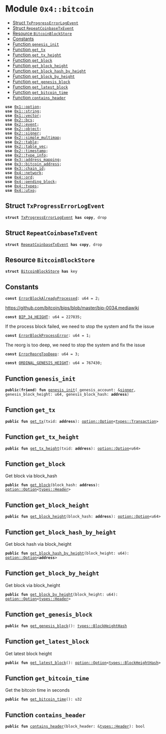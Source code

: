 
<a name="0x4_bitcoin"></a>

# Module `0x4::bitcoin`



-  [Struct `TxProgressErrorLogEvent`](#0x4_bitcoin_TxProgressErrorLogEvent)
-  [Struct `RepeatCoinbaseTxEvent`](#0x4_bitcoin_RepeatCoinbaseTxEvent)
-  [Resource `BitcoinBlockStore`](#0x4_bitcoin_BitcoinBlockStore)
-  [Constants](#@Constants_0)
-  [Function `genesis_init`](#0x4_bitcoin_genesis_init)
-  [Function `get_tx`](#0x4_bitcoin_get_tx)
-  [Function `get_tx_height`](#0x4_bitcoin_get_tx_height)
-  [Function `get_block`](#0x4_bitcoin_get_block)
-  [Function `get_block_height`](#0x4_bitcoin_get_block_height)
-  [Function `get_block_hash_by_height`](#0x4_bitcoin_get_block_hash_by_height)
-  [Function `get_block_by_height`](#0x4_bitcoin_get_block_by_height)
-  [Function `get_genesis_block`](#0x4_bitcoin_get_genesis_block)
-  [Function `get_latest_block`](#0x4_bitcoin_get_latest_block)
-  [Function `get_bitcoin_time`](#0x4_bitcoin_get_bitcoin_time)
-  [Function `contains_header`](#0x4_bitcoin_contains_header)


<pre><code><b>use</b> <a href="">0x1::option</a>;
<b>use</b> <a href="">0x1::string</a>;
<b>use</b> <a href="">0x1::vector</a>;
<b>use</b> <a href="">0x2::bcs</a>;
<b>use</b> <a href="">0x2::event</a>;
<b>use</b> <a href="">0x2::object</a>;
<b>use</b> <a href="">0x2::signer</a>;
<b>use</b> <a href="">0x2::simple_multimap</a>;
<b>use</b> <a href="">0x2::table</a>;
<b>use</b> <a href="">0x2::table_vec</a>;
<b>use</b> <a href="">0x2::timestamp</a>;
<b>use</b> <a href="">0x2::type_info</a>;
<b>use</b> <a href="">0x3::address_mapping</a>;
<b>use</b> <a href="">0x3::bitcoin_address</a>;
<b>use</b> <a href="">0x3::chain_id</a>;
<b>use</b> <a href="network.md#0x4_network">0x4::network</a>;
<b>use</b> <a href="ord.md#0x4_ord">0x4::ord</a>;
<b>use</b> <a href="pending_block.md#0x4_pending_block">0x4::pending_block</a>;
<b>use</b> <a href="types.md#0x4_types">0x4::types</a>;
<b>use</b> <a href="utxo.md#0x4_utxo">0x4::utxo</a>;
</code></pre>



<a name="0x4_bitcoin_TxProgressErrorLogEvent"></a>

## Struct `TxProgressErrorLogEvent`



<pre><code><b>struct</b> <a href="bitcoin.md#0x4_bitcoin_TxProgressErrorLogEvent">TxProgressErrorLogEvent</a> <b>has</b> <b>copy</b>, drop
</code></pre>



<a name="0x4_bitcoin_RepeatCoinbaseTxEvent"></a>

## Struct `RepeatCoinbaseTxEvent`



<pre><code><b>struct</b> <a href="bitcoin.md#0x4_bitcoin_RepeatCoinbaseTxEvent">RepeatCoinbaseTxEvent</a> <b>has</b> <b>copy</b>, drop
</code></pre>



<a name="0x4_bitcoin_BitcoinBlockStore"></a>

## Resource `BitcoinBlockStore`



<pre><code><b>struct</b> <a href="bitcoin.md#0x4_bitcoin_BitcoinBlockStore">BitcoinBlockStore</a> <b>has</b> key
</code></pre>



<a name="@Constants_0"></a>

## Constants


<a name="0x4_bitcoin_ErrorBlockAlreadyProcessed"></a>



<pre><code><b>const</b> <a href="bitcoin.md#0x4_bitcoin_ErrorBlockAlreadyProcessed">ErrorBlockAlreadyProcessed</a>: u64 = 2;
</code></pre>



<a name="0x4_bitcoin_BIP_34_HEIGHT"></a>

https://github.com/bitcoin/bips/blob/master/bip-0034.mediawiki


<pre><code><b>const</b> <a href="bitcoin.md#0x4_bitcoin_BIP_34_HEIGHT">BIP_34_HEIGHT</a>: u64 = 227835;
</code></pre>



<a name="0x4_bitcoin_ErrorBlockProcessError"></a>

If the process block failed, we need to stop the system and fix the issue


<pre><code><b>const</b> <a href="bitcoin.md#0x4_bitcoin_ErrorBlockProcessError">ErrorBlockProcessError</a>: u64 = 1;
</code></pre>



<a name="0x4_bitcoin_ErrorReorgTooDeep"></a>

The reorg is too deep, we need to stop the system and fix the issue


<pre><code><b>const</b> <a href="bitcoin.md#0x4_bitcoin_ErrorReorgTooDeep">ErrorReorgTooDeep</a>: u64 = 3;
</code></pre>



<a name="0x4_bitcoin_ORDINAL_GENESIS_HEIGHT"></a>



<pre><code><b>const</b> <a href="bitcoin.md#0x4_bitcoin_ORDINAL_GENESIS_HEIGHT">ORDINAL_GENESIS_HEIGHT</a>: u64 = 767430;
</code></pre>



<a name="0x4_bitcoin_genesis_init"></a>

## Function `genesis_init`



<pre><code><b>public</b>(<b>friend</b>) <b>fun</b> <a href="bitcoin.md#0x4_bitcoin_genesis_init">genesis_init</a>(_genesis_account: &<a href="">signer</a>, genesis_block_height: u64, genesis_block_hash: <b>address</b>)
</code></pre>



<a name="0x4_bitcoin_get_tx"></a>

## Function `get_tx`



<pre><code><b>public</b> <b>fun</b> <a href="bitcoin.md#0x4_bitcoin_get_tx">get_tx</a>(txid: <b>address</b>): <a href="_Option">option::Option</a>&lt;<a href="types.md#0x4_types_Transaction">types::Transaction</a>&gt;
</code></pre>



<a name="0x4_bitcoin_get_tx_height"></a>

## Function `get_tx_height`



<pre><code><b>public</b> <b>fun</b> <a href="bitcoin.md#0x4_bitcoin_get_tx_height">get_tx_height</a>(txid: <b>address</b>): <a href="_Option">option::Option</a>&lt;u64&gt;
</code></pre>



<a name="0x4_bitcoin_get_block"></a>

## Function `get_block`

Get block via block_hash


<pre><code><b>public</b> <b>fun</b> <a href="bitcoin.md#0x4_bitcoin_get_block">get_block</a>(block_hash: <b>address</b>): <a href="_Option">option::Option</a>&lt;<a href="types.md#0x4_types_Header">types::Header</a>&gt;
</code></pre>



<a name="0x4_bitcoin_get_block_height"></a>

## Function `get_block_height`



<pre><code><b>public</b> <b>fun</b> <a href="bitcoin.md#0x4_bitcoin_get_block_height">get_block_height</a>(block_hash: <b>address</b>): <a href="_Option">option::Option</a>&lt;u64&gt;
</code></pre>



<a name="0x4_bitcoin_get_block_hash_by_height"></a>

## Function `get_block_hash_by_height`

Get block hash via block_height


<pre><code><b>public</b> <b>fun</b> <a href="bitcoin.md#0x4_bitcoin_get_block_hash_by_height">get_block_hash_by_height</a>(block_height: u64): <a href="_Option">option::Option</a>&lt;<b>address</b>&gt;
</code></pre>



<a name="0x4_bitcoin_get_block_by_height"></a>

## Function `get_block_by_height`

Get block via block_height


<pre><code><b>public</b> <b>fun</b> <a href="bitcoin.md#0x4_bitcoin_get_block_by_height">get_block_by_height</a>(block_height: u64): <a href="_Option">option::Option</a>&lt;<a href="types.md#0x4_types_Header">types::Header</a>&gt;
</code></pre>



<a name="0x4_bitcoin_get_genesis_block"></a>

## Function `get_genesis_block`



<pre><code><b>public</b> <b>fun</b> <a href="bitcoin.md#0x4_bitcoin_get_genesis_block">get_genesis_block</a>(): <a href="types.md#0x4_types_BlockHeightHash">types::BlockHeightHash</a>
</code></pre>



<a name="0x4_bitcoin_get_latest_block"></a>

## Function `get_latest_block`

Get latest block height


<pre><code><b>public</b> <b>fun</b> <a href="bitcoin.md#0x4_bitcoin_get_latest_block">get_latest_block</a>(): <a href="_Option">option::Option</a>&lt;<a href="types.md#0x4_types_BlockHeightHash">types::BlockHeightHash</a>&gt;
</code></pre>



<a name="0x4_bitcoin_get_bitcoin_time"></a>

## Function `get_bitcoin_time`

Get the bitcoin time in seconds


<pre><code><b>public</b> <b>fun</b> <a href="bitcoin.md#0x4_bitcoin_get_bitcoin_time">get_bitcoin_time</a>(): u32
</code></pre>



<a name="0x4_bitcoin_contains_header"></a>

## Function `contains_header`



<pre><code><b>public</b> <b>fun</b> <a href="bitcoin.md#0x4_bitcoin_contains_header">contains_header</a>(block_header: &<a href="types.md#0x4_types_Header">types::Header</a>): bool
</code></pre>

